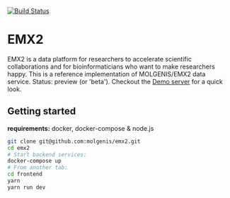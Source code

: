 [![Build Status](https://travis-ci.com/molgenis/molgenis-emx2.svg?branch=master)](https://travis-ci.com/molgenis/molgenis-emx2)

# EMX2

EMX2 is a data platform for researchers to accelerate scientific collaborations
and for bioinformaticians who want to make researchers happy. This is a reference
implementation of MOLGENIS/EMX2 data service. Status: preview (or 'beta').
Checkout the [Demo server](https://emx2.test.molgenis.org/) for a
quick look.

## Getting started

**requirements:** docker, docker-compose & node.js

```bash
git clone git@github.com:molgenis/emx2.git
cd emx2
# Start backend services:
docker-compose up
# From another tab:
cd frontend
yarn
yarn run dev
```
